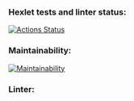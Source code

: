 ### Hexlet tests and linter status:
[![Actions Status](https://github.com/dapauls/frontend-project-11/workflows/hexlet-check/badge.svg)](https://github.com/dapauls/frontend-project-11/actions)
### Maintainability:
[![Maintainability](https://api.codeclimate.com/v1/badges/16fdde6529068b5cfa8b/maintainability)](https://codeclimate.com/github/dapauls/frontend-project-11/maintainability)
### Linter:
